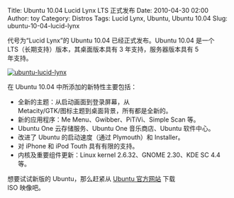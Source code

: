 Title: Ubuntu 10.04 Lucid Lynx LTS 正式发布
Date: 2010-04-30 02:00
Author: toy
Category: Distros
Tags: Lucid Lynx, Ubuntu, Ubuntu 10.04
Slug: ubuntu-10-04-lucid-lynx

代号为“Lucid Lynx”的 Ubuntu 10.04 已经正式发布。Ubuntu 10.04 是一个  
LTS（长期支持）版本，其桌面版本具有 3 年支持，服务器版本具有 5  
年支持。

[![ubuntu-lucid-lynx](http://i.linuxtoy.org/images/2010/04/thumb-ubuntu-lucid-lynx.jpg)](http://i.linuxtoy.org/images/2010/04/ubuntu-lucid-lynx.jpg)

在 Ubuntu 10.04 中所添加的新特性主要包括：

+ 全新的主题：从启动画面到登录屏幕，从  
Metacity/GTK/图标主题到桌面背景，所有都是全新的。  
+ 新的应用程序：Me Menu、Gwibber、PiTiVi、Simple Scan 等。  
+ Ubuntu One 云存储服务、Ubuntu One 音乐商店、Ubuntu 软件中心。  
+ 改进了 Ubuntu 的启动速度（通过 Plymouth）和 Installer。  
+ 对 iPhone 和 iPod Touth 具有有限的支持。  
+ 内核及重要组件更新：Linux kernel 2.6.32、GNOME 2.30、KDE SC 4.4 等。

想要试试新版的 Ubuntu，那么赶紧从 [Ubuntu 官方网站](http://ubuntu.com)
下载  
ISO 映像吧。

